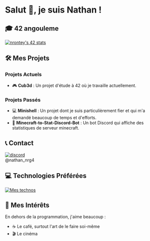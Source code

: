 # Salut 👋, je suis Nathan !

## 🎓 42 angouleme
[![nrontey's 42 stats](https://badge.mediaplus.ma/starryblue/nrontey?1337Badge=off&UM6P=off)](https://github.com/oakoudad/badge42)

## 🛠️ Mes Projets

### Projets Actuels
- 🎮 **Cub3d** : Un projet d'étude à 42 où je travaille actuellement.

### Projets Passés
- 💻 **Minishell** : Un projet dont je suis particulièrement fier et qui m'a demandé beaucoup de temps et d'efforts.
- 🤖 **Minecraft-to-Stat-Discord-Bot** : Un bot Discord qui affiche des statistiques de serveur minecraft.

## 📞 Contact
[![discord](https://skillicons.dev/icons?i=discord)](https://skillicons.dev) </br>
@nathan_nrg4

## 💻 Technologies Préférées
[![Mes technos](https://skillicons.dev/icons?i=c,cpp,git,vim,docker,linux,nginx,premiere,python,flask,vscode)](https://skillicons.dev)

## 🌟 Mes Intérêts

En dehors de la programmation, j'aime beaucoup :
- ☕ Le café, surtout l'art de le faire soi-même
- 🎬 Le cinéma
